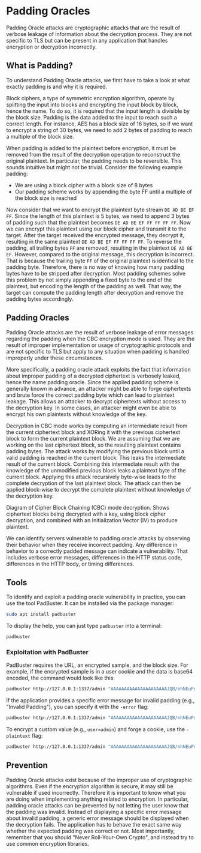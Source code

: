 # Padding Oracles

Padding Oracle attacks are cryptographic attacks that are the result of verbose leakage of information about the decryption process. They are not specific to TLS but can be present in any application that handles encryption or decryption incorrectly.

## What is Padding?

To understand Padding Oracle attacks, we first have to take a look at what exactly padding is and why it is required.

Block ciphers, a type of symmetric encryption algorithm, operate by splitting the input into blocks and encrypting the input block by block, hence the name. To do so, it is required that the input length is divisible by the block size. Padding is the data added to the input to reach such a correct length. For instance, AES has a block size of 16 bytes, so if we want to encrypt a string of 30 bytes, we need to add 2 bytes of padding to reach a multiple of the block size.

When padding is added to the plaintext before encryption, it must be removed from the result of the decryption operation to reconstruct the original plaintext. In particular, the padding needs to be reversible. This sounds intuitive but might not be trivial. Consider the following example padding:

*   We are using a block cipher with a block size of 8 bytes
*   Our padding scheme works by appending the byte FF until a multiple of the block size is reached

Now consider that we want to encrypt the plaintext byte stream `DE AD BE EF FF`. Since the length of this plaintext is 5 bytes, we need to append 3 bytes of padding such that the plaintext becomes `DE AD BE EF FF FF FF FF`. Now we can encrypt this plaintext using our block cipher and transmit it to the target. After the target received the encrypted message, they decrypt it, resulting in the same plaintext `DE AD BE EF FF FF FF FF`. To reverse the padding, all trailing bytes `FF` are removed, resulting in the plaintext `DE AD BE EF`. However, compared to the original message, this decryption is incorrect. That is because the trailing byte `FF` of the original plaintext is identical to the padding byte. Therefore, there is no way of knowing how many padding bytes have to be stripped after decryption. Most padding schemes solve this problem by not simply appending a fixed byte to the end of the plaintext, but encoding the length of the padding as well. That way, the target can compute the padding length after decryption and remove the padding bytes accordingly.

## Padding Oracles

Padding Oracle attacks are the result of verbose leakage of error messages regarding the padding when the CBC encryption mode is used. They are the result of improper implementation or usage of cryptographic protocols and are not specific to TLS but apply to any situation when padding is handled improperly under these circumstances.

More specifically, a padding oracle attack exploits the fact that information about improper padding of a decrypted ciphertext is verbosely leaked, hence the name padding oracle. Since the applied padding scheme is generally known in advance, an attacker might be able to forge ciphertexts and brute force the correct padding byte which can lead to plaintext leakage. This allows an attacker to decrypt ciphertexts without access to the decryption key. In some cases, an attacker might even be able to encrypt his own plaintexts without knowledge of the key.

Decryption in CBC mode works by computing an intermediate result from the current ciphertext block and XORing it with the previous ciphertext block to form the current plaintext block. We are assuming that we are working on the last ciphertext block, so the resulting plaintext contains padding bytes. The attack works by modifying the previous block until a valid padding is reached in the current block. This leaks the intermediate result of the current block. Combining this intermediate result with the knowledge of the unmodified previous block leaks a plaintext byte of the current block. Applying this attack recursively byte-wise leads to the complete decryption of the last plaintext block. The attack can then be applied block-wise to decrypt the complete plaintext without knowledge of the decryption key.

Diagram of Cipher Block Chaining (CBC) mode decryption. Shows ciphertext blocks being decrypted with a key, using block cipher decryption, and combined with an Initialization Vector (IV) to produce plaintext.

We can identify servers vulnerable to padding oracle attacks by observing their behavior when they receive incorrect padding. Any difference in behavior to a correctly padded message can indicate a vulnerability. That includes verbose error messages, differences in the HTTP status code, differences in the HTTP body, or timing differences.

## Tools

To identify and exploit a padding oracle vulnerability in practice, you can use the tool PadBuster. It can be installed via the package manager:

```bash
sudo apt install padbuster
```

To display the help, you can just type `padbuster` into a terminal:

```bash
padbuster
```

### Exploitation with PadBuster

PadBuster requires the URL, an encrypted sample, and the block size. For example, if the encrypted sample is in a user cookie and the data is base64 encoded, the command would look like this:

```bash
padbuster http://127.0.0.1:1337/admin "AAAAAAAAAAAAAAAAAAAAAJQB/nhNEuPuNC8ox7cN1z0=" 16 -encoding 0 -cookies "user=AAAAAAAAAAAAAAAAAAAAAJQB/nhNEuPuNC8ox7cN1z0="
```

If the application provides a specific error message for invalid padding (e.g., "Invalid Padding"), you can specify it with the `-error` flag:

```bash
padbuster http://127.0.0.1:1337/admin "AAAAAAAAAAAAAAAAAAAAAJQB/nhNEuPuNC8ox7cN1z0=" 16 -encoding 0 -cookies "user=AAAAAAAAAAAAAAAAAAAAAJQB/nhNEuPuNC8ox7cN1z0=" -error 'Invalid Padding'
```

To encrypt a custom value (e.g., `user=admin`) and forge a cookie, use the `-plaintext` flag:

```bash
padbuster http://127.0.0.1:1337/admin "AAAAAAAAAAAAAAAAAAAAAJQB/nhNEuPuNC8ox7cN1z0=" 16 -encoding 0 -cookies "user=AAAAAAAAAAAAAAAAAAAAAJQB/nhNEuPuNC8ox7cN1z0=" -plaintext "user=admin"
```

## Prevention

Padding Oracle attacks exist because of the improper use of cryptographic algorithms. Even if the encryption algorithm is secure, it may still be vulnerable if used incorrectly. Therefore it is important to know what you are doing when implementing anything related to encryption. In particular, padding oracle attacks can be prevented by not letting the user know that the padding was invalid. Instead of displaying a specific error message about invalid padding, a generic error message should be displayed when the decryption fails. The application has to behave the exact same way whether the expected padding was correct or not. Most importantly, remember that you should "Never Roll-Your-Own Crypto", and instead try to use common encryption libraries.
